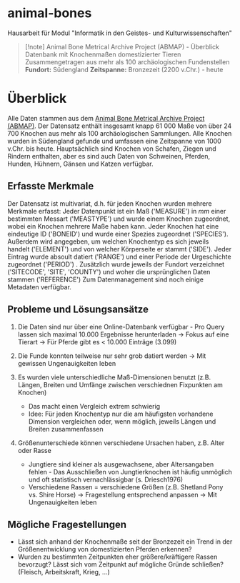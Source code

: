 # animal-bones
Hausarbeit für Modul "Informatik in den Geistes- und Kulturwissenschaften"

> [!note] Animal Bone Metrical Archive Project (ABMAP) - Überblick
> Datenbank mit Knochenmaßen domestizierter Tieren
> Zusammengetragen aus mehr als 100 archäologischen Fundenstellen
> **Fundort:** Südengland 
> **Zeitspanne:** Bronzezeit (2200 v.Chr.) - heute

# Überblick
Alle Daten stammen aus dem [Animal Bone Metrical Archive Project (ABMAP)](https://archaeologydataservice.ac.uk/archives/view/abmap/).
Der Datensatz enthält insgesamt knapp 61 000 Maße von über 24 700 Knochen aus mehr als 100 archäologischen Sammlungen. Alle Knochen wurden in Südengland gefunde und umfassen eine Zeitspanne von 1000 v.Chr. bis heute. Hauptsächlich sind Knochen von Schafen, Ziegen und Rindern enthalten, aber es sind auch Daten von Schweinen, Pferden, Hunden, Hühnern, Gänsen und Katzen verfügbar. 

## Erfasste Merkmale
Der Datensatz ist multivariat, d.h. für jeden Knochen wurden mehrere Merkmale erfasst:
Jeder Datenpunkt ist ein Maß ('MEASURE') in $mm$ einer bestimmten Messart ('MEASTYPE') und wurde einem Knochen zugeordnet, wobei ein Knochen mehrere Maße haben kann. 
Jeder Knochen hat eine eindeutige ID ('BONEID') und wurde einer Spezies zugeordnet ('SPECIES'). Außerdem wird angegeben, um welchen Knochentyp es sich jeweils handelt ('ELEMENT') und von welcher Körperseite er stammt ('SIDE').
Jeder Eintrag wurde absoult datiert ('RANGE') und einer Periode der Urgeschichte zugeordnet ('PERIOD') . 
Zusätzlich wurde jeweils der Fundort verzeichnet ('SITECODE', 'SITE', 'COUNTY') und woher die ursprünglichen Daten stammen ('REFERENCE')
Zum Datenmanagement sind noch einige Metadaten verfügbar.

## Probleme und Lösungsansätze
1. Die Daten sind nur über eine Online-Datenbank verfügbar - Pro Query lassen sich maximal 10.000 Ergebnisse herunterladen
   &rarr; Fokus auf eine Tierart
   &rarr; Für Pferde gibt es < 10.000 Einträge (3.099)

2. Die Funde konnten teilweise nur sehr grob datiert werden
   &rarr; Mit gewissen Ungenauigkeiten leben

3. Es wurden viele unterschiedliche Maß-Dimensionen benutzt (z.B. Längen, Breiten und Umfänge zwischen verschiednen Fixpunkten am Knochen)
   - Das macht einen Vergleich extrem schwierig
   - Idee: Für jeden Knochentyp nur die am häufigsten vorhandene Dimension vergleichen oder, wenn möglich, jeweils Längen und Breiten zusammenfassen

4. Größenunterschiede können verschiedene Ursachen haben, z.B. Alter oder Rasse
	- Jungtiere sind kleiner als ausgewachsene, aber Altersangaben fehlen - Das Ausschließen von Jungtierknochen ist häufig unmöglich und oft statistisch vernachlässigbar (s. Driesch1976)
	- Verschiedene Rassen = verschiedene Größen (z.B. Shetland Pony vs. Shire Horse)
	&rarr; Fragestellung entsprechend anpassen
	&rarr; Mit Ungenauigkeiten leben

## Mögliche Fragestellungen
- Lässt sich anhand der Knochenmaße seit der Bronzezeit ein Trend in der Größenentwicklung von domestizierten Pferden erkennen?
- Wurden zu bestimmten Zeitpunkten eher größere/kräftigere Rassen bevorzugt? Lässt sich vom Zeitpunkt auf mögliche Gründe schließen? (Fleisch, Arbeitskraft, Krieg, ...)
